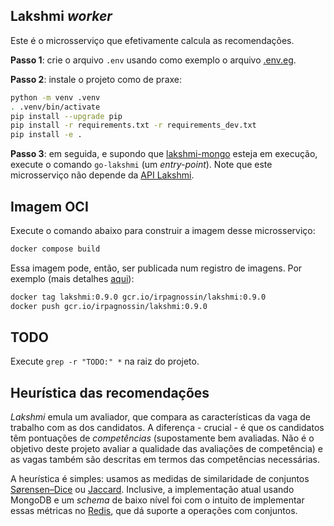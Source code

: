 
## Lakshmi _worker_

Este é o microsserviço que efetivamente calcula as recomendações.

**Passo 1**: crie o arquivo `.env` usando como exemplo o arquivo [.env.eg](./.env.eg).

**Passo 2**: instale o projeto como de praxe:
```bash
python -m venv .venv
. .venv/bin/activate
pip install --upgrade pip
pip install -r requirements.txt -r requirements_dev.txt
pip install -e .
```

**Passo 3**: em seguida, e supondo que [lakshmi-mongo](../README.md) esteja em execução, execute o comando `go-lakshmi` (um _entry-point_). Note que este microsserviço não depende da [API Lakshmi](../lakshmi-api/README.md).

## Imagem OCI

Execute o comando abaixo para construir a imagem desse microsserviço:
```bash
docker compose build
```
Essa imagem pode, então, ser publicada num registro de imagens. Por exemplo (mais detalhes [aqui](https://cloud.google.com/container-registry/docs/pushing-and-pulling?hl=pt_br)):
```bash
docker tag lakshmi:0.9.0 gcr.io/irpagnossin/lakshmi:0.9.0
docker push gcr.io/irpagnossin/lakshmi:0.9.0
```

## TODO

Execute `grep -r "TODO:" *` na raiz do projeto.

## Heurística das recomendações

_Lakshmi_ emula um avaliador, que compara as características da vaga de trabalho com as dos candidatos. A diferença - crucial - é que os candidatos têm pontuações de _competências_ (supostamente bem avaliadas. Não é o objetivo deste projeto avaliar a qualidade das avaliações de competência) e as vagas também são descritas em termos das competências necessárias.

A heurística é simples: usamos as medidas de similaridade de conjuntos [Sørensen–Dice](https://en.wikipedia.org/wiki/S%C3%B8rensen%E2%80%93Dice_coefficient) ou [Jaccard](https://en.wikipedia.org/wiki/Jaccard_index). Inclusive, a implementação atual usando MongoDB e um _schema_ de baixo nível foi com o intuito de implementar essas métricas no [Redis](https://redis.io/), que dá suporte a operações com conjuntos.